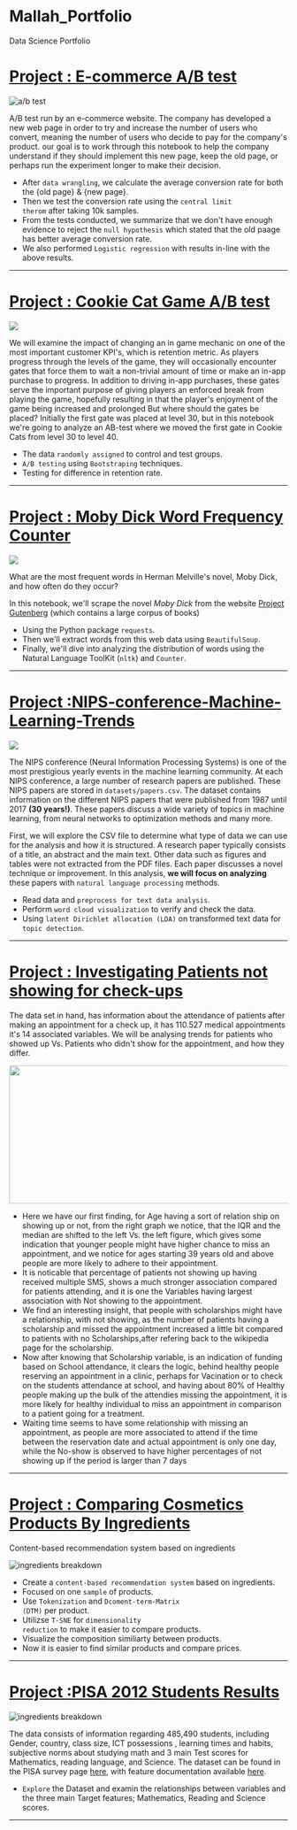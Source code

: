 # Mallah_Portfolio
Data Science Portfolio

# [Project : E-commerce A/B test](https://nbviewer.jupyter.org/github/MMallah/E-Commerce-A-B-test/blob/master/E-commerce%20A_B%20Test.ipynb)

![a/b test](https://github.com/MMallah/E-Commerce-A-B-test/blob/master/images/abtest.png)

A/B test run by an e-commerce website. The company has developed a new web page in order to try and increase the number of users who convert, meaning the number of users who decide to pay for the company's product. our goal is to work through this notebook to help the company understand if they should implement this new page, keep the old page, or perhaps run the experiment longer to make their decision.

* After <code>data wrangling</code>, we calculate the average conversion rate for both the {old page} & {new page}.
* Then we test the conversion rate using the <code>central limit therom</code> after taking 10k samples.
* From the tests conducted, we summarize that we don't have enough evidence to reject the <code>null hypothesis</code> which stated that the old paage has better average conversion rate.
* We also performed <code>Logistic regression</code> with results in-line with the above results. 



---
# [Project : Cookie Cat Game A/B test](https://nbviewer.jupyter.org/github/MMallah/Cookie-Cat-Game-A-B-Test/blob/main/Cookie%20Cat%20Game%20A-B%20Testing.ipynb)

<p><img src="https://github.com/MMallah/Mallah_Portfolio/blob/main/images/cookiecat_gates.png"></p>

We will examine the impact of changing an in game mechanic on one of the most important customer KPI's, which is retention metric. As players progress through the levels of the game, they will occasionally encounter gates that force them to wait a non-trivial amount of time or make an in-app purchase to progress. In addition to driving in-app purchases, these gates serve the important purpose of giving players an enforced break from playing the game, hopefully resulting in that the player's enjoyment of the game being increased and prolonged
But where should the gates be placed? Initially the first gate was placed at level 30, but in this notebook we're going to analyze an AB-test where we moved the first gate in Cookie Cats from level 30 to level 40.

* The data <code>randomly assigned</code> to control and test groups.
* <code>A/B testing</code> using <code>Bootstraping</code> techniques.
* Testing for difference in retention rate. 


---

# [Project : Moby Dick Word Frequency Counter](https://nbviewer.jupyter.org/github/MMallah/Word-Frequency-Counter-for-Moby-Dick-Novel/blob/main/Moby%20Dick%20Word%20Frequency%20counter.ipynb)

<p><img src="https://github.com/MMallah/Mallah_Portfolio/blob/main/images/moby%20dick.jpg"></p>

<p>What are the most frequent words in Herman Melville's novel, Moby Dick, and how often do they occur?</p>
<p>In this notebook, we'll scrape the novel <em>Moby Dick</em> from the website <a href="https://www.gutenberg.org/">Project Gutenberg</a> (which contains a large corpus of books)
 
*  Using the Python package <code>requests</code>.
*  Then we'll extract words from this web data using <code>BeautifulSoup</code>. 
*  Finally, we'll dive into analyzing the distribution of words using the Natural Language ToolKit (<code>nltk</code>) and <code>Counter</code>.</p>

---

# [Project :NIPS-conference-Machine-Learning-Trends](https://nbviewer.jupyter.org/github/MMallah/NIPS-conference-Machine-Learning-Trends/blob/main/notebook.ipynb)

![](https://github.com/MMallah/Mallah_Portfolio/blob/main/images/ML%20recurring%20topics.png)

<p>The NIPS conference (Neural Information Processing Systems) is one of the most prestigious yearly events in the machine learning community. At each NIPS conference, a large number of research papers are published. These NIPS papers are stored in <code>datasets/papers.csv</code>. The dataset contains information on the different NIPS papers that were published from 1987 until 2017 <strong>(30 years!)</strong>. These papers discuss a wide variety of topics in machine learning, from neural networks to optimization methods and many more.

<p>First, we will explore the CSV file to determine what type of data we can use for the analysis and how it is structured. A research paper typically consists of a title, an abstract and the main text. Other data such as figures and tables were not extracted from the PDF files. Each paper discusses a novel technique or improvement. In this analysis, <strong>we will focus on analyzing</strong> these papers with <code>natural language processing</code> methods.</p>

* Read data and <code>preprocess for text data analysis</code>.
* Perform <code>word cloud visualization</code> to verify and check the data.
* Using <code>latent Dirichlet allocation (LDA)</code> on transformed text data for <code>topic detection</code>.

---

# [Project : Investigating Patients not showing for check-ups ](https://github.com/MMallah/Why-Patients-miss-appointments/blob/master/Why%20Patients%20don't%20show%20Up..ipynb)

The data set in hand, has information about the attendance of patients after making an appointment for a check up, it has 110.527 medical appointments it's 14 associated variables. We will be analysing trends for patients who showed up Vs. Patients who didn't show for the appointment, and how they differ.

<p><img src="https://github.com/MMallah/Mallah_Portfolio/blob/main/images/project%201%20image1.jpg" alt="" width="650" height="250""></p>

* Here we have our first finding, for Age having a sort of relation ship on showing up or not, from the right graph we notice, that the IQR and the median are shifted to the left Vs. the left figure, which gives some indication that younger people might have higher chance to miss an appointment, and we notice for ages starting 39 years old and above people are more likely to adhere to their appointment.
* It is noticable that percentage of patients not showing up having received multiple SMS, shows a much stronger association compared for patients attending, and it is one the Variables having largest association with Not showing to the appointment.
* We find an interesting insight, that people with scholarships might have a relationship, with not showing, as the number of patients having a scholarship and missed the appointment increased a little bit compared to patients with no Scholarships,after refering back to the wikipedia page for the scholarship.
* Now after knowing that Scholarship variable, is an indication of funding based on School attendance, it clears the logic, behind healthy people reserving an appointment in a clinic, perhaps for Vacination or to check on the students attendance at school, and having about 80% of Healthy people making up the bulk of the attendies missing the appointment, it is more likely for healthy individual to miss an appointment in comparison to a patient going for a treatment.
* Waiting time seems to have some relationship with missing an appointment, as people are more associated to attend if the time between the reservation date and actual appointment is only one day, while the No-show is observed to have higher percentages of not showing up if the period is larger than 7 days


 
---

# [Project : Comparing Cosmetics Products By Ingredients](https://nbviewer.jupyter.org/github/MMallah/Comparing-Cosmetics-Ingredients/blob/bf4d84812d880be9d5845b0ec1c9c91d6d9a2d0d/Comparing%20Cosmetics%20Products%20By%20Ingredients.ipynb)
Content-based recommendation system based on ingredients

![ingredients breakdown](https://github.com/MMallah/Mallah_Portfolio/blob/main/images/project%202%20image_3.PNG)

* Create a <code>content-based recommendation system</code> based on ingredients.
* Focused on one <code>sample</code> of products.
* Use <code>Tokenization</code> and <code>Dcoment-term-Matrix (DTM)</code> per product.
* Utilizse <code>T-SNE</code> for <code>dimensionality reduction</code> to make it easier to compare products.
* Visualize the composition similiarty between products.
* Now it is easier to find similar products and compare prices.



---

# [Project :PISA 2012 Students Results](https://mmallah.github.io/PISA-2012-Students-Results/)

![ingredients breakdown](https://github.com/MMallah/Mallah_Portfolio/blob/main/images/Pisa%20Score.png)

 The data consists of information regarding 485,490  students, including Gender, country, class size, ICT possessions , learning times and habits,  subjective norms about studying math and 3 main Test scores for Mathematics,  reading language, and Science. The dataset can be found in the PISA survey page   [here](https://www.google.com/url?q=https://s3.amazonaws.com/udacity-hosted-downloads/ud507/pisa2012.csv.zip&sa=D&ust=1554482573645000), with feature documentation available [here](https://www.google.com/url?q=https://s3.amazonaws.com/udacity-hosted-downloads/ud507/pisadict2012.csv&sa=D&ust=1554482573645000).

* <code>Explore</code> the Dataset and examin the relationships between variables and the three main Target features; Mathematics, Reading and Science scores.



---
